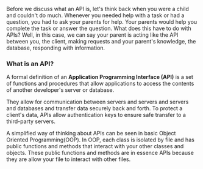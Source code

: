 Before we discuss what an API is, let's think back when you were a child and couldn't do much. Whenever you needed help with a task or had a question, you had to ask your parents for help. Your parents would help you complete the task or answer the question. What does this have to do with APIs? Well, in this case, we can say your parent is acting like the API between you, the client, making requests and your parent's knowledge, the database, responding with information.

### What is an API?

A formal definition of an **Application Programming Interface (API)** is a set of functions and procedures that allow applications to access the contents of another developer's server or database.

They allow for communication between servers and servers and servers and databases and transfer data securely back and forth. To protect a client's data, APIs allow authentication keys to ensure safe transfer to a third-party servers.

A simplified way of thinking about APIs can be seen in basic Object Oriented Programming(OOP). In OOP, each class is isolated by file and has public functions and methods that interact with your other classes and objects. These public functions and methods are in essence APIs because they are allow your file to interact with other files.